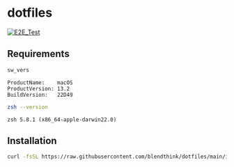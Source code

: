 # dotfiles

[![E2E_Test](https://github.com/blendthink/dotfiles/actions/workflows/e2e-test.yaml/badge.svg)](https://github.com/blendthink/dotfiles/actions/workflows/e2e-test.yaml)

## Requirements

```zsh
sw_vers
```

```
ProductName:    macOS
ProductVersion: 13.2
BuildVersion:   22D49
```

```zsh
zsh --version
```

```
zsh 5.8.1 (x86_64-apple-darwin22.0)
```

## Installation

```zsh
curl -fsSL https://raw.githubusercontent.com/blendthink/dotfiles/main/install.zsh | zsh
```
